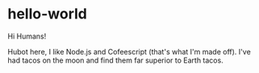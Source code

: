 # hello-world

Hi Humans!

Hubot here, I like Node.js and Cofeescript (that's what  I'm made off).
I've had tacos on the moon and find them far superior to Earth tacos.
